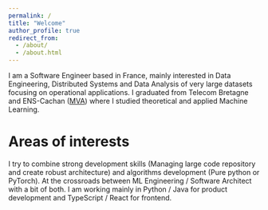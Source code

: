 ```yaml
---
permalink: /
title: "Welcome"
author_profile: true
redirect_from: 
  - /about/
  - /about.html
---
```


I am a Software Engineer based in France, mainly interested in Data Engineering, Distributed Systems and Data Analysis of very large datasets focusing on operational applications. I graduated from Telecom Bretagne and ENS-Cachan ([MVA](https://www.master-mva.com/)) where I studied theoretical and applied Machine Learning.

Areas of interests
======

I try to combine strong development skills (Managing large code repository and create robust architecture) and algorithms development (Pure python or PyTorch). At the crossroads between ML Engineering / Software Architect with a bit of both. I am working mainly in Python / Java for product development and TypeScript / React for frontend. 
